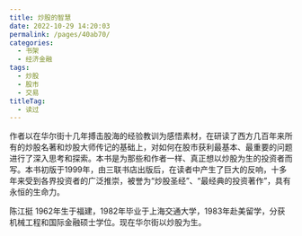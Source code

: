 ```yaml
---
title: 炒股的智慧
date: 2022-10-29 14:20:03
permalink: /pages/40ab70/
categories:
  - 书架
  - 经济金融
tags:
  - 炒股
  - 股市
  - 交易
titleTag: 
  - 读过
---
```


作者以在华尔街十几年搏击股海的经验教训为感悟素材，在研读了西方几百年来所有的炒股名著和炒股大师传记的基础上，对如何在股市获利最基本、最重要的问题进行了深入思考和探索。本书是为那些和作者一样、真正想以炒股为生的投资者而写。本书初版于1999年，由三联书店出版后，在读者中产生了巨大的反响，十多年来受到各界投资者的广泛推崇，被誉为“炒股圣经”、“最经典的投资著作”，具有永恒的生命力。

<!-- more -->

陈江挺 1962年生于福建，1982年毕业于上海交通大学，1983年赴美留学，分获机械工程和国际金融硕士学位。现在华尔街以炒股为生。

<BookShelf
album="https://cdn.staticaly.com/gh/jonsam-ng/image-hosting@master/oxygen-space/image.191tev895zgg.webp"
:pages="208"
author="陈江挺"
intro="作者以在华尔街十几年搏击股海的经验教训为感悟素材，在研读了西方几百年来所有的炒股名著和炒股大师传记的基础上，对如何在股市获利最基本、最重要的问题进行了深入思考和探索。"
lang="中文"
link="https://www.aliyundrive.com/s/MEMxCHHnXnE"
douban="https://book.douban.com/subject/26849910/"
/>
